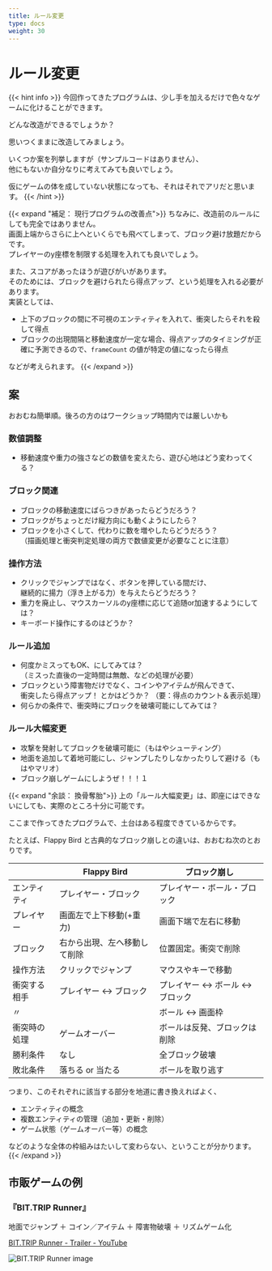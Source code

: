 ```yaml
---
title: ルール変更
type: docs
weight: 30
---
```


# ルール変更

{{< hint info >}}
今回作ってきたプログラムは、少し手を加えるだけで色々なゲームに化けることができます。

どんな改造ができるでしょうか？

思いつくままに改造してみましょう。

いくつか案を列挙しますが（サンプルコードはありません）、  
他にもないか自分なりに考えてみても良いでしょう。

仮にゲームの体を成していない状態になっても、それはそれでアリだと思います。
{{< /hint >}}


{{< expand "補足： 現行プログラムの改善点">}}
ちなみに、改造前のルールにしても完全ではありません。  
画面上端からさらに上へといくらでも飛べてしまって、ブロック避け放題だからです。  
プレイヤーのy座標を制限する処理を入れても良いでしょう。

また、スコアがあったほうが遊びがいがあります。  
そのためには、ブロックを避けられたら得点アップ、という処理を入れる必要があります。  
実装としては、

- 上下のブロックの間に不可視のエンティティを入れて、衝突したらそれを殺して得点
- ブロックの出現間隔と移動速度が一定な場合、得点アップのタイミングが正確に予測できるので、`frameCount` の値が特定の値になったら得点

などが考えられます。
{{< /expand >}}


## 案

おおむね簡単順。後ろの方のはワークショップ時間内では厳しいかも

### 数値調整

- 移動速度や重力の強さなどの数値を変えたら、遊び心地はどう変わってくる？

### ブロック関連

- ブロックの移動速度にばらつきがあったらどうだろう？
- ブロックがちょっとだけ縦方向にも動くようにしたら？
- ブロックを小さくして、代わりに数を増やしたらどうだろう？  
（描画処理と衝突判定処理の両方で数値変更が必要なことに注意）

### 操作方法

- クリックでジャンプではなく、ボタンを押している間だけ、  
継続的に揚力（浮き上がる力）を与えたらどうだろう？
- 重力を廃止し、マウスカーソルのy座標に応じて追随or加速するようにしては？
- キーボード操作にするのはどうか？

### ルール追加

- 何度かミスってもOK、にしてみては？  
（ミスった直後の一定時間は無敵、などの処理が必要）
- ブロックという障害物だけでなく、コインやアイテムが飛んできて、  
衝突したら得点アップ！ とかはどうか？ （要：得点のカウント＆表示処理）
- 何らかの条件で、衝突時にブロックを破壊可能にしてみては？

### ルール大幅変更

- 攻撃を発射してブロックを破壊可能に（もはやシューティング）
- 地面を追加して着地可能にし、ジャンプしたりしなかったりして避ける（もはやマリオ）
- ブロック崩しゲームにしようぜ！！！１


{{< expand "余談： 換骨奪胎">}}
上の「ルール大幅変更」は、即座にはできないにしても、実際のところ十分に可能です。

ここまで作ってきたプログラムで、土台はある程度できているからです。

たとえば、Flappy Bird と古典的なブロック崩しとの違いは、おおむね次のとおりです。

||Flappy Bird|ブロック崩し|
| ---- | ---- | ---- |
|エンティティ|プレイヤー・ブロック|プレイヤー・ボール・ブロック|
|プレイヤー|画面左で上下移動(+重力)|画面下端で左右に移動|
|ブロック|右から出現、左へ移動して削除|位置固定。衝突で削除|
|操作方法|クリックでジャンプ|マウスやキーで移動|
|衝突する相手|プレイヤー ↔ ブロック|プレイヤー ↔ ボール ↔ ブロック|
|〃||ボール ↔ 画面枠|
|衝突時の処理|ゲームオーバー|ボールは反発、ブロックは削除|
|勝利条件|なし|全ブロック破壊|
|敗北条件|落ちる or 当たる|ボールを取り逃す|

つまり、このそれぞれに該当する部分を地道に書き換えればよく、

- エンティティの概念
- 複数エンティティの管理（追加・更新・削除）
- ゲーム状態（ゲームオーバー等）の概念

などのような全体の枠組みはたいして変わらない、ということが分かります。
{{< /expand >}}

## 市販ゲームの例

### 『BIT.TRIP Runner』

地面でジャンプ ＋ コイン／アイテム ＋ 障害物破壊 ＋ リズムゲーム化

[BIT.TRIP Runner - Trailer - YouTube](https://www.youtube.com/watch?v=RKFJHH9iklQ)

![BIT.TRIP Runner image](https://img.youtube.com/vi/RKFJHH9iklQ/0.jpg)


